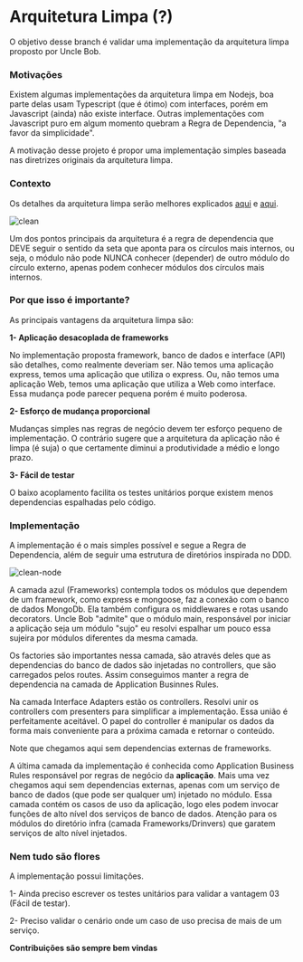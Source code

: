 # Arquitetura Limpa (?)

O objetivo desse branch é validar uma implementação da arquitetura limpa proposto por Uncle Bob.

### Motivações

Existem algumas implementações da arquitetura limpa em Nodejs, boa parte delas usam Typescript (que é ótimo) com interfaces, porém em Javascript (ainda) não existe interface. Outras implementações com Javascript puro em algum momento quebram a Regra de Dependencia, "a favor da simplicidade". 

A motivação desse projeto é propor uma implementação simples baseada nas diretrizes originais da arquitetura limpa.

### Contexto

Os detalhes da arquitetura limpa serão melhores explicados [aqui](https://www.youtube.com/watch?v=Nsjsiz2A9mg) e [aqui](https://blog.cleancoder.com/uncle-bob/2012/08/13/the-clean-architecture.html).

![clean](https://blog.cleancoder.com/uncle-bob/images/2012-08-13-the-clean-architecture/CleanArchitecture.jpg)


Um dos pontos principais da arquitetura é a regra de dependencia que DEVE seguir o sentido da seta que aponta para os círculos mais internos, ou seja, o módulo não pode NUNCA conhecer (depender) de outro módulo do círculo externo, apenas podem conhecer módulos dos círculos mais internos.

### Por que isso é importante?

As principais vantagens da arquitetura limpa são:

****1- Aplicação desacoplada de frameworks****

No implementação proposta framework, banco de dados e interface (API) são detalhes, como realmente deveriam ser. Não temos uma aplicação express, temos uma aplicação que utiliza o express. Ou, não temos uma aplicação Web, temos uma aplicação que utiliza a Web como interface. Essa mudança pode parecer pequena porém é muito poderosa.

****2- Esforço de mudança proporcional****

Mudanças simples nas regras de negócio devem ter esforço pequeno de implementação. O contrário sugere que a arquitetura da aplicação não é limpa (é suja) o que certamente diminui a produtividade a médio e longo prazo. 

****3- Fácil de testar****

O baixo acoplamento facilita os testes unitários porque existem menos dependencias espalhadas pelo código.


### Implementação

A implementação é o mais simples possível e segue a Regra de Dependencia, além de seguir uma estrutura de diretórios inspirada no DDD.


![clean-node](https://github.com/Homem-App/api/blob/feat/refactor/clean.png?raw=true)

A camada azul (Frameworks) contempla todos os módulos que dependem de um framework, como express e mongoose, faz a conexão com o banco de dados MongoDb. Ela também configura os middlewares e rotas usando decorators. Uncle Bob "admite" que o módulo main, responsável por iniciar a aplicação seja um módulo "sujo" eu resolvi espalhar um pouco essa sujeira por módulos diferentes da mesma camada.

Os factories são importantes nessa camada, são através deles que as dependencias do banco de dados são injetadas no controllers, que são carregados pelos routes. Assim conseguimos manter a regra de dependencia na camada de Application Businnes Rules.

Na camada Interface Adapters estão os controllers. Resolvi unir os controllers com presenters para simplificar a implementação. Essa união é perfeitamente aceitável. O papel do controller é manipular os dados da forma mais conveniente para a próxima camada e retornar o conteúdo.

Note que chegamos aqui sem dependencias externas de frameworks.

A última camada da implementação é conhecida como Application Business Rules responsável por regras de negócio da **aplicação**. Mais uma vez chegamos aqui sem dependencias externas, apenas com um serviço de banco de dados (que pode ser qualquer um) injetado no módulo. Essa camada contém os casos de uso da aplicação, logo eles podem invocar funções de alto nível dos serviços de banco de dados. Atenção para os módulos do diretório infra (camada Frameworks/Drinvers) que garatem serviços de alto nível injetados.

### Nem tudo são flores

A implementação possui limitações. 

1- Ainda preciso escrever os testes unitários para validar a vantagem 03 (Fácil de testar).

2- Preciso validar o cenário onde um caso de uso precisa de mais de um serviço.


**Contribuições são sempre bem vindas**
